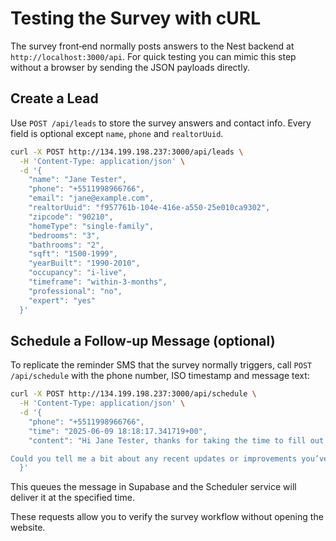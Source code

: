 # Testing the Survey with cURL

The survey front‑end normally posts answers to the Nest backend at `http://localhost:3000/api`. For quick testing you can mimic this step without a browser by sending the JSON payloads directly.

## Create a Lead

Use `POST /api/leads` to store the survey answers and contact info. Every field is optional except `name`, `phone` and `realtorUuid`.

```bash
curl -X POST http://134.199.198.237:3000/api/leads \
  -H 'Content-Type: application/json' \
  -d '{
    "name": "Jane Tester",
    "phone": "+5511998966766",
    "email": "jane@example.com",
    "realtorUuid": "f957761b-104e-416e-a550-25e010ca9302",
    "zipcode": "90210",
    "homeType": "single-family",
    "bedrooms": "3",
    "bathrooms": "2",
    "sqft": "1500-1999",
    "yearBuilt": "1990-2010",
    "occupancy": "i-live",
    "timeframe": "within-3-months",
    "professional": "no",
    "expert": "yes"
  }'
```

## Schedule a Follow‑up Message (optional)

To replicate the reminder SMS that the survey normally triggers, call `POST /api/schedule` with the phone number, ISO timestamp and message text:

```bash
curl -X POST http://134.199.198.237:3000/api/schedule \
  -H 'Content-Type: application/json' \
  -d '{
    "phone": "+5511998966766",
    "time": "2025-06-09 18:18:17.341719+00",
    "content": "Hi Jane Tester, thanks for taking the time to fill out the home valuation survey. To help refine your estimate, I’d like to ask a couple of quick questions.

Could you tell me a bit about any recent updates or improvements you’ve made to the property? Things like kitchen remodels, new roofing, or updated flooring can really influence value."
  }'
```

This queues the message in Supabase and the Scheduler service will deliver it at the specified time.

These requests allow you to verify the survey workflow without opening the website.
